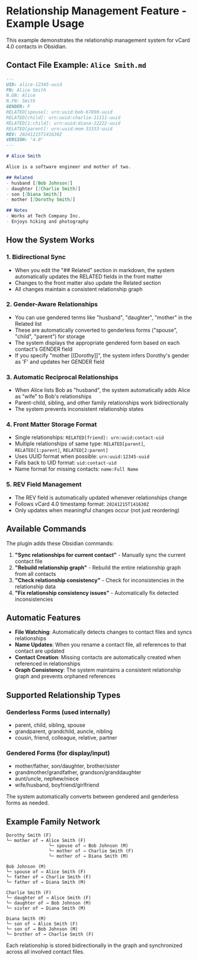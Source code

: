 # Relationship Management Feature - Example Usage

This example demonstrates the relationship management system for vCard 4.0 contacts in Obsidian.

## Contact File Example: `Alice Smith.md`

```markdown
---
UID: alice-12345-uuid
FN: Alice Smith
N.GN: Alice
N.FN: Smith
GENDER: F
RELATED[spouse]: urn:uuid:bob-67890-uuid
RELATED[child]: urn:uuid:charlie-11111-uuid
RELATED[1:child]: urn:uuid:diana-22222-uuid
RELATED[parent]: urn:uuid:mom-33333-uuid
REV: 20241215T141630Z
VERSION: "4.0"
---

# Alice Smith

Alice is a software engineer and mother of two.

## Related
- husband [[Bob Johnson]]
- daughter [[Charlie Smith]]
- son [[Diana Smith]]
- mother [[Dorothy Smith]]

## Notes
- Works at Tech Company Inc.
- Enjoys hiking and photography
```

## How the System Works

### 1. **Bidirectional Sync**
- When you edit the "## Related" section in markdown, the system automatically updates the RELATED fields in the front matter
- Changes to the front matter also update the Related section
- All changes maintain a consistent relationship graph

### 2. **Gender-Aware Relationships**
- You can use gendered terms like "husband", "daughter", "mother" in the Related list
- These are automatically converted to genderless forms ("spouse", "child", "parent") for storage
- The system displays the appropriate gendered form based on each contact's GENDER field
- If you specify "mother [[Dorothy]]", the system infers Dorothy's gender as 'F' and updates her GENDER field

### 3. **Automatic Reciprocal Relationships**
- When Alice lists Bob as "husband", the system automatically adds Alice as "wife" to Bob's relationships
- Parent-child, sibling, and other family relationships work bidirectionally
- The system prevents inconsistent relationship states

### 4. **Front Matter Storage Format**
- Single relationships: `RELATED[friend]: urn:uuid:contact-uid`
- Multiple relationships of same type: `RELATED[parent]`, `RELATED[1:parent]`, `RELATED[2:parent]`
- Uses UUID format when possible: `urn:uuid:12345-uuid`
- Falls back to UID format: `uid:contact-uid`
- Name format for missing contacts: `name:Full Name`

### 5. **REV Field Management**
- The REV field is automatically updated whenever relationships change
- Follows vCard 4.0 timestamp format: `20241215T141630Z`
- Only updates when meaningful changes occur (not just reordering)

## Available Commands

The plugin adds these Obsidian commands:

1. **"Sync relationships for current contact"** - Manually sync the current contact file
2. **"Rebuild relationship graph"** - Rebuild the entire relationship graph from all contacts
3. **"Check relationship consistency"** - Check for inconsistencies in the relationship data
4. **"Fix relationship consistency issues"** - Automatically fix detected inconsistencies

## Automatic Features

- **File Watching**: Automatically detects changes to contact files and syncs relationships
- **Name Updates**: When you rename a contact file, all references to that contact are updated
- **Contact Creation**: Missing contacts are automatically created when referenced in relationships
- **Graph Consistency**: The system maintains a consistent relationship graph and prevents orphaned references

## Supported Relationship Types

### Genderless Forms (used internally)
- parent, child, sibling, spouse
- grandparent, grandchild, auncle, nibling
- cousin, friend, colleague, relative, partner

### Gendered Forms (for display/input)
- mother/father, son/daughter, brother/sister
- grandmother/grandfather, grandson/granddaughter
- aunt/uncle, nephew/niece
- wife/husband, boyfriend/girlfriend

The system automatically converts between gendered and genderless forms as needed.

## Example Family Network

```
Dorothy Smith (F)
└─ mother of → Alice Smith (F)
                └─ spouse of → Bob Johnson (M)
                └─ mother of → Charlie Smith (F)
                └─ mother of → Diana Smith (M)

Bob Johnson (M)
└─ spouse of → Alice Smith (F)
└─ father of → Charlie Smith (F)
└─ father of → Diana Smith (M)

Charlie Smith (F)
└─ daughter of → Alice Smith (F)
└─ daughter of → Bob Johnson (M)
└─ sister of → Diana Smith (M)

Diana Smith (M)
└─ son of → Alice Smith (F)
└─ son of → Bob Johnson (M)
└─ brother of → Charlie Smith (F)
```

Each relationship is stored bidirectionally in the graph and synchronized across all involved contact files.